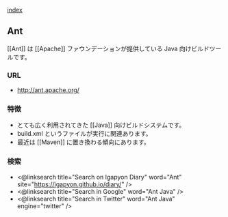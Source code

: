 [index](https://igapyon.github.io/diary/keyword/index.html)

## Ant

[[Ant]] は [[Apache]] ファウンデーションが提供している Java 向けビルドツールです。

### URL

* http://ant.apache.org/

### 特徴

* とても広く利用されてきた [[Java]] 向けビルドシステムです。
* build.xml というファイルが実行に関連あります。
* 最近は [[Maven]] に置き換わる傾向にあります。

### 検索

* <@linksearch title="Search on Igapyon Diary" word="Ant" site="https://igapyon.github.io/diary/" />
* <@linksearch title="Search in Google" word="Ant Java" />
* <@linksearch title="Search in Twitter" word="Ant Java" engine="twitter" />
